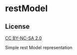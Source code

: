 restModel
=========

License
-------
[CC BY-NC-SA 2.0](http://creativecommons.org/licenses/by-nc-sa/2.0/legalcode)

Simple rest Model representation
